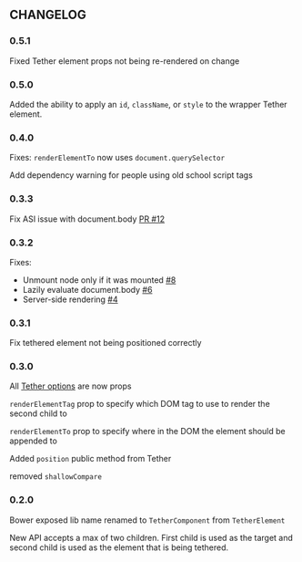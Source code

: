 ## CHANGELOG
### 0.5.1
Fixed Tether element props not being re-rendered on change

### 0.5.0
Added the ability to apply an `id`, `className`, or `style` to the wrapper Tether element.

### 0.4.0
Fixes:
  `renderElementTo` now uses `document.querySelector`

Add dependency warning for people using old school script tags

### 0.3.3
Fix ASI issue with document.body [PR #12](https://github.com/souporserious/react-tether/pull/12)

### 0.3.2
Fixes:
- Unmount node only if it was mounted [#8](https://github.com/souporserious/react-tether/issues/8)
- Lazily evaluate document.body [#6](https://github.com/souporserious/react-tether/issues/6)
- Server-side rendering [#4](https://github.com/souporserious/react-tether/issues/4)

### 0.3.1
Fix tethered element not being positioned correctly

### 0.3.0
All [Tether options](http://tether.io/#options) are now props

`renderElementTag` prop to specify which DOM tag to use to render the second child to

`renderElementTo` prop to specify where in the DOM the element should be appended to

Added `position` public method from Tether

removed `shallowCompare`

### 0.2.0
Bower exposed lib name renamed to `TetherComponent` from `TetherElement`

New API accepts a max of two children. First child is used as the target and second child is used as the element that is being tethered.
